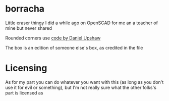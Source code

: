 # borracha
Little eraser thingy I did a while ago on OpenSCAD for me an a teacher of mine but never shared

Rounded corners use [code by Daniel Upshaw](https://danielupshaw.com/openscad-rounded-corners/)

The box is an edition of someone else's box, as credited in the file

# Licensing
As for my part you can do whatever you want with this (as long as you don't use it for evil or something), but I'm not really sure what the other folks's part is licensed as 
